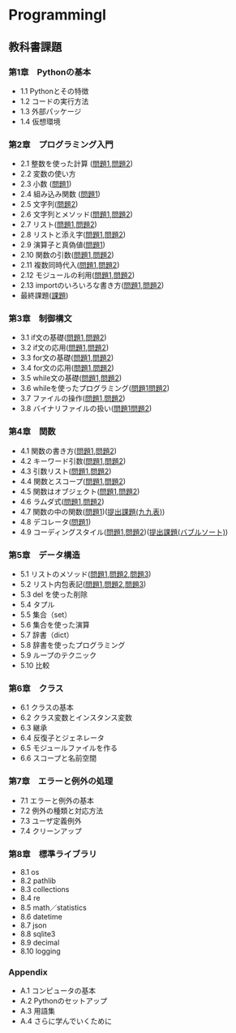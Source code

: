 # ProgrammingI
## 教科書課題
### 第1章　Pythonの基本
- 1.1 Pythonとその特徴
- 1.2 コードの実行方法
- 1.3 外部パッケージ
- 1.4 仮想環境
### 第2章　プログラミング入門
- 2.1 整数を使った計算  ([問題1](./chapter02/Q2_1_1.py),[問題2](./chapter02/Q2_1_2.py))
- 2.2 変数の使い方
- 2.3 小数 ([問題1](./chapter02/Q2_3_1.py))
- 2.4 組み込み関数 ([問題1](./chapter02/Q2_4_1.py))
- 2.5 文字列([問題2](./chapter02/Q2_5_2.py))
- 2.6 文字列とメソッド([問題1](./chapter02/Q2_6_1.py),[問題2](./chapter02/Q2_6_2.py))
- 2.7 リスト([問題1](./chapter02/Q2_7_1.py),[問題2](./chapter02/Q2_7_2.py))
- 2.8 リストと添え字([問題1](./chapter02/Q2_8_1.py),[問題2](./chapter02/Q2_8_2.py))
- 2.9 演算子と真偽値([問題1](./chapter02/Q2_9_1.py))
- 2.10 関数の引数([問題1](./chapter02/Q2_10_1.py),[問題2](./chapter02/Q2_10_2.py))
- 2.11 複数同時代入([問題1](./chapter02/Q2_11_1.py),[問題2](./chapter02/Q2_11_2.py))
- 2.12 モジュールの利用([問題1](./chapter02/Q2_12_1.py),[問題2](./chapter02/Q2_12_2.py))
- 2.13 importのいろいろな書き方([問題1](./chapter02/Q2_13_1.py),[問題2](./chapter02/Q2_13_2.py))
- 最終課題([課題](./chapter02/chaleng.py))
### 第3章　制御構文
- 3.1 if文の基礎([問題1](./chapter03/Q3_1_1.py),[問題2](./chapter03/Q3_1_2.py))
- 3.2 if文の応用([問題1](./chapter03/Q3_2_1.py),[問題2](./chapter03/Q3_2_2.py))
- 3.3 for文の基礎([問題1](./chapter03/Q3_3_1.py),[問題2](./chapter03/Q3_3_2.py))
- 3.4 for文の応用([問題1](./chapter03/Q3_4_1.py),[問題2](./chapter03/Q3_4_2.py))
- 3.5 while文の基礎([問題1](./chapter03/Q3_5_1.py),[問題2](./chapter03/Q3_5_2.py))
- 3.6 whileを使ったプログラミング([問題1](./chapter03/Q3_6_1.py)[問題2](./chapter03/Q3_6_2.py))
- 3.7 ファイルの操作([問題1](./chapter03/Q3_7_1.py),[問題2](./chapter03/Q3_7_2.py))
- 3.8 バイナリファイルの扱い([問題1](./chapter03/Q3_8_1.py)[問題2](./chapter03/Q3_8_2.py))
### 第4章　関数
- 4.1 関数の書き方([問題1](./chapter04/Q4_1_1.py),[問題2](./chapter04/Q4_1_2.py))
- 4.2 キーワード引数([問題1](./chapter04/Q4_2_1.py),[問題2](./chapter04/Q4_2_2.py))
- 4.3 引数リスト([問題1](./chapter04/Q4_3_1.py),[問題2](./chapter04/Q4_3_2.py))
- 4.4 関数とスコープ([問題1](./chapter04/Q4_4_1.py),[問題2](./chapter04/Q4_4_2.py))
- 4.5 関数はオブジェクト([問題1](./chapter04/Q4_5_1.py),[問題2](./chapter04/Q4_5_2.py))
- 4.6 ラムダ式([問題1](./chapter04/Q4_6_1.py),[問題2](./chapter04/Q4_6_2.py))
- 4.7 関数の中の関数([問題1](./chapter04/Q4_7_1.py))([提出課題(九九表)](./chapter04/Q4_7_3.py))
- 4.8 デコレータ([問題1](./chapter04/Q4_8_1.py))
- 4.9 コーディングスタイル([問題1](./chapter04/Q4_9_1.py),[問題2](./chapter04/Q4_9_2.py))([提出課題(バブルソート)](./chapter04/its_test.py))
### 第5章　データ構造
- 5.1 リストのメソッド([問題1](./chapter05/Q5_1_1.py),[問題2](./chapter05/Q5_1_2.py),[問題3](./chapter05/Q5_1_3.py))
- 5.2 リスト内包表記([問題1](./chapter05/Q5_2_1.py),[問題2](./chapter05/Q5_2_2.py),[問題3](./chapter05/Q5_2_3.py))
- 5.3 del を使った削除
- 5.4 タプル
- 5.5 集合（set）
- 5.6 集合を使った演算
- 5.7 辞書（dict）
- 5.8 辞書を使ったプログラミング
- 5.9 ループのテクニック
- 5.10 比較
### 第6章　クラス
- 6.1 クラスの基本
- 6.2 クラス変数とインスタンス変数
- 6.3 継承
- 6.4 反復子とジェネレータ
- 6.5 モジュールファイルを作る
- 6.6 スコープと名前空間
### 第7章　エラーと例外の処理
- 7.1 エラーと例外の基本
- 7.2 例外の種類と対応方法
- 7.3 ユーザ定義例外
- 7.4 クリーンアップ
### 第8章　標準ライブラリ
- 8.1 os
- 8.2 pathlib
- 8.3 collections
- 8.4 re
- 8.5 math／statistics
- 8.6 datetime
- 8.7 json
- 8.8 sqlite3
- 8.9 decimal
- 8.10 logging
### Appendix
- A.1 コンピュータの基本
- A.2 Pythonのセットアップ
- A.3 用語集
- A.4 さらに学んでいくために
